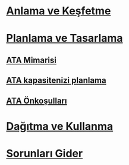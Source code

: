 # [Anlama ve Keşfetme](/advanced-threat-analytics/understand-explore/what-is-ata)
# [Planlama ve Tasarlama](ata-capacity-planning.md)
## [ATA Mimarisi](ata-architecture.md)
## [ATA kapasitenizi planlama](ata-capacity-planning.md)
## [ATA Önkoşulları](ata-prerequisites.md)
# [Dağıtma ve Kullanma](/advanced-threat-analytics/deploy-use/install-ata)
# [Sorunları Gider](/advanced-threat-analytics/troubleshoot/troubleshooting-ata-using-logs)


<!--HONumber=May16_HO1-->


